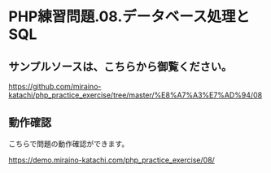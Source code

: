# PHP練習問題.08.データベース処理とSQL

## サンプルソースは、こちらから御覧ください。

https://github.com/miraino-katachi/php_practice_exercise/tree/master/%E8%A7%A3%E7%AD%94/08

## 動作確認
こちらで問題の動作確認ができます。

https://demo.miraino-katachi.com/php_practice_exercise/08/
